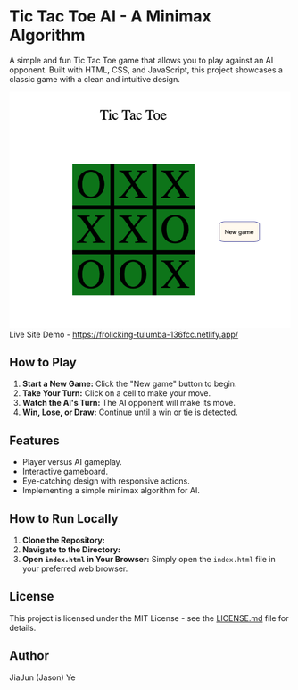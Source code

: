 # Tic Tac Toe AI - A Minimax Algorithm

A simple and fun Tic Tac Toe game that allows you to play against an AI opponent. Built with HTML, CSS, and JavaScript, this project showcases a classic game with a clean and intuitive design.

![Screenshot of Tic Tac Toe](tictactoe.png)  
Live Site Demo - https://frolicking-tulumba-136fcc.netlify.app/

## How to Play

1. **Start a New Game:** Click the "New game" button to begin.
2. **Take Your Turn:** Click on a cell to make your move.
3. **Watch the AI's Turn:** The AI opponent will make its move.
4. **Win, Lose, or Draw:** Continue until a win or tie is detected.

## Features

- Player versus AI gameplay.
- Interactive gameboard.
- Eye-catching design with responsive actions.
- Implementing a simple minimax algorithm for AI.

## How to Run Locally

1. **Clone the Repository:**
2. **Navigate to the Directory:**
3. **Open `index.html` in Your Browser:**
Simply open the `index.html` file in your preferred web browser.


## License

This project is licensed under the MIT License - see the [LICENSE.md](LICENSE.md) file for details.

## Author
JiaJun (Jason) Ye


